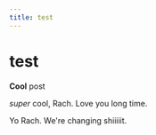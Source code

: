 ```yaml
---
title: test
---
```


# test

**Cool** post

_super_ cool, Rach. Love you long time.

Yo Rach. We're changing shiiiiit.
